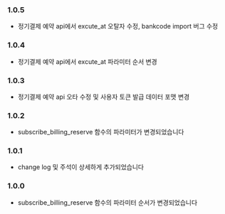 ### 1.0.5
- 정기결제 예약 api에서 excute_at 오탈자 수정, bankcode import 버그 수정 

### 1.0.4
- 정기결제 예약 api에서 excute_at 파라미터 순서 변경 

### 1.0.3
- 정기결제 예약 api 오타 수정 및 사용자 토큰 발급 데이터 포맷 변경 

### 1.0.2
- subscribe_billing_reserve 함수의 파라미터가 변경되었습니다 

### 1.0.1
- change log 및 주석이 상세하게 추가되었습니다 

### 1.0.0
- subscribe_billing_reserve 함수의 파라미터 순서가 변경되었습니다 